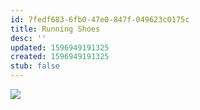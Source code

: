 ```yaml
---
id: 7fedf683-6fb0-47e0-847f-049623c0175c
title: Running Shoes
desc: ''
updated: 1596949191325
created: 1596949191325
stub: false
---
```

![](https://kevinslin-images.s3.us-west-2.amazonaws.com/images/comics/Paper.Comics.15.png)
